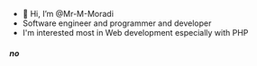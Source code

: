 - 👋 Hi, I’m @Mr-M-Moradi
- Software engineer and programmer and developer
- I'm interested most in Web development especially with PHP 
<h5>no</h5>
